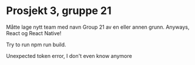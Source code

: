 # Prosjekt 3, gruppe 21 #

Måtte lage nytt team med navn Group 21 av en eller annen grunn. Anyways, React og React Native!

Try to run npm run build.

Unexpected token error, I don't even know anymore
